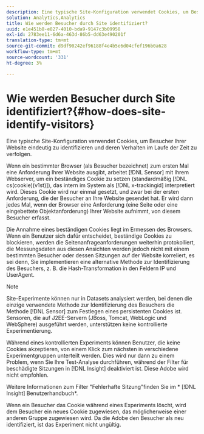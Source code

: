 ```yaml
---
description: Eine typische Site-Konfiguration verwendet Cookies, um Besucher Ihrer Website eindeutig zu identifizieren und deren Verhalten im Laufe der Zeit zu verfolgen.
solution: Analytics,Analytics
title: Wie werden Besucher durch Site identifiziert?
uuid: e1e451b8-e827-4010-bda9-9147c3b09958
exl-id: 2783ee11-6d6a-463d-86b5-dd63e490201f
translation-type: tm+mt
source-git-commit: d9df90242ef96188f4e4b5e6d04cfef196b0a628
workflow-type: tm+mt
source-wordcount: '331'
ht-degree: 3%

---
```


# Wie werden Besucher durch Site identifiziert?{#how-does-site-identify-visitors}

Eine typische Site-Konfiguration verwendet Cookies, um Besucher Ihrer Website eindeutig zu identifizieren und deren Verhalten im Laufe der Zeit zu verfolgen.

Wenn ein bestimmter Browser (als Besucher bezeichnet) zum ersten Mal eine Anforderung Ihrer Website ausgibt, arbeitet [!DNL Sensor] mit Ihrem Webserver, um ein beständiges Cookie zu setzen (standardmäßig [!DNL cs(cookie)(v1st)]), das intern im System als [!DNL x-trackingid] interpretiert wird. Dieses Cookie wird nur einmal gesetzt, und zwar bei der ersten Anforderung, die der Besucher an Ihre Website gesendet hat. Er wird dann jedes Mal, wenn der Browser eine Anforderung (eine Seite oder eine eingebettete Objektanforderung) Ihrer Website aufnimmt, von diesem Besucher erfasst.

Die Annahme eines beständigen Cookies liegt im Ermessen des Browsers. Wenn ein Benutzer sich dafür entscheidet, beständige Cookies zu blockieren, werden die Seitenanfrageanforderungen weiterhin protokolliert, die Messungsdaten aus diesen Ansichten werden jedoch nicht mit einem bestimmten Besucher oder dessen Sitzungen auf der Website korreliert, es sei denn, Sie implementieren eine alternative Methode zur Identifizierung des Besuchers, z. B. die Hash-Transformation in den Feldern IP und UserAgent.

>[!NOTE]
>
>Site-Experimente können nur in Datasets analysiert werden, bei denen die einzige verwendete Methode zur Identifizierung des Besuchers die Methode [!DNL Sensor] zum Festlegen eines persistenten Cookies ist. Sensoren, die auf J2EE-Servern (JBoss, Tomcat, WebLogic und WebSphere) ausgeführt werden, unterstützen keine kontrollierte Experimentierung.

Während eines kontrollierten Experiments können Benutzer, die keine Cookies akzeptieren, von einem Klick zum nächsten in verschiedene Experimentgruppen unterteilt werden. Dies wird nur dann zu einem Problem, wenn Sie Ihre Test-Analyse durchführen, während der Filter für beschädigte Sitzungen in [!DNL Insight] deaktiviert ist. Diese Adobe wird nicht empfohlen.

Weitere Informationen zum Filter &quot;Fehlerhafte Sitzung&quot;finden Sie im * [!DNL Insight] Benutzerhandbuch*.

Wenn ein Besucher das Cookie während eines Experiments löscht, wird dem Besucher ein neues Cookie zugewiesen, das möglicherweise einer anderen Gruppe zugewiesen wird. Da die Adobe den Besucher als neu identifiziert, ist das Experiment nicht ungültig.
